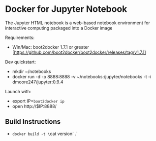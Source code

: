 # Docker for Jupyter Notebook

The Jupyter HTML notebook is a web-based notebook environment for interactive computing packaged into a Docker image

Requirements:
* Win/Mac: boot2docker 1.7.1 or greater [https://github.com/boot2docker/boot2docker/releases/tag/v1.7.1]

Dev quickstart:
* mkdir ~/notebooks
* docker run -d -p 8888:8888 -v ~/notebooks:/jupyter/notebooks -t -i dmoore247/jupyter:0.9.4

Launch with:
* export IP=`boot2docker ip`
* open http://$IP:8888/


## Build Instructions
* `docker build -t \`cat version\` .`
